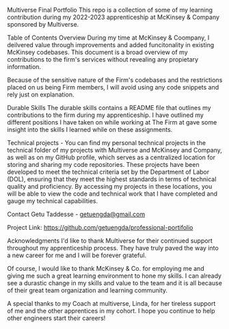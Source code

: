 Multiverse Final Portfolio
This repo is a collection of some of my learning contribution during my 2022-2023 apprenticeship at McKinsey & Company sponsored by Multiverse.

Table of Contents
Overview
During my time at McKinsey & Coompany, I deilvered value through improvements and added funcitonality in existing McKinsey codebases. This document is a broad overview of my contributions to the firm's services without revealing any propietary information.

Because of the sensitive nature of the Firm's codebases and the restrictions placed on us being Firm members, I will avoid using any code snippets and rely just on explanation.


Durable Skills
The durable skills contains a README file that outlines my contributions to the firm during my apprenticeship. I have outlined my different positions I have taken on while working at The Firm at gave some insight into the skills I learned while on these assignments.


Technical projects - You can find my personal technical projects in the technical folder of my projects with Multiverse and McKinsey and Company, as well as on my GitHub profile, which serves as a centralized location for storing and sharing my code repositories. These projects have been developed to meet the technical criteria set by the Department of Labor (DOL), ensuring that they meet the highest standards in terms of technical quality and proficiency. By accessing my projects in these locations, you will be able to view the code and technical work that I have completed and gauge my technical capabilities.


Contact
Getu Taddesse - getuengda@gmail.com

Project Link: https://github.com/getuengda/professional-portifolio


Acknowledgments
I'd like to thank Multiverse for their continued support throughout my apprenticeship process. They have truly paved the way into a new career for me and I will be forever grateful.

Of course, I would like to thank McKinsey & Co. for employing me and giving me such a great learning environment to hone my skills. I can already see a durastic change in my skills and value to the team and it is all because of their great team organization and learning community.

A special thanks to my Coach at multiverse, Linda, for her tireless support of me and the other apprentices in my cohort. I hope you continue to help other engineers start their careers!

